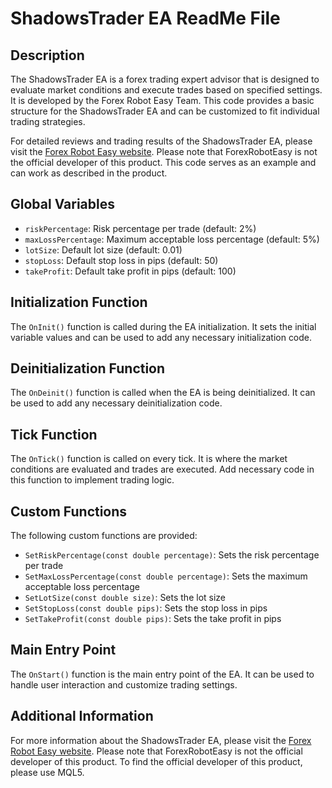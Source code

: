 # ShadowsTrader EA ReadMe File

## Description
The ShadowsTrader EA is a forex trading expert advisor that is designed to evaluate market conditions and execute trades based on specified settings. It is developed by the Forex Robot Easy Team. This code provides a basic structure for the ShadowsTrader EA and can be customized to fit individual trading strategies.

For detailed reviews and trading results of the ShadowsTrader EA, please visit the [Forex Robot Easy website](https://forexroboteasy.com/forex-robot-review/shadowstrader-ea-review-real-results-from-forex-software/). Please note that ForexRobotEasy is not the official developer of this product. This code serves as an example and can work as described in the product.

## Global Variables
- `riskPercentage`: Risk percentage per trade (default: 2%)
- `maxLossPercentage`: Maximum acceptable loss percentage (default: 5%)
- `lotSize`: Default lot size (default: 0.01)
- `stopLoss`: Default stop loss in pips (default: 50)
- `takeProfit`: Default take profit in pips (default: 100)

## Initialization Function
The `OnInit()` function is called during the EA initialization. It sets the initial variable values and can be used to add any necessary initialization code.

## Deinitialization Function
The `OnDeinit()` function is called when the EA is being deinitialized. It can be used to add any necessary deinitialization code.

## Tick Function
The `OnTick()` function is called on every tick. It is where the market conditions are evaluated and trades are executed. Add necessary code in this function to implement trading logic.

## Custom Functions
The following custom functions are provided:
- `SetRiskPercentage(const double percentage)`: Sets the risk percentage per trade
- `SetMaxLossPercentage(const double percentage)`: Sets the maximum acceptable loss percentage
- `SetLotSize(const double size)`: Sets the lot size
- `SetStopLoss(const double pips)`: Sets the stop loss in pips
- `SetTakeProfit(const double pips)`: Sets the take profit in pips

## Main Entry Point
The `OnStart()` function is the main entry point of the EA. It can be used to handle user interaction and customize trading settings.

## Additional Information
For more information about the ShadowsTrader EA, please visit the [Forex Robot Easy website](https://forexroboteasy.com/forex-robot-review/shadowstrader-ea-review-real-results-from-forex-software/). Please note that ForexRobotEasy is not the official developer of this product. To find the official developer of this product, please use MQL5.
